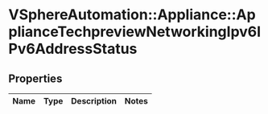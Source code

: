 # VSphereAutomation::Appliance::ApplianceTechpreviewNetworkingIpv6IPv6AddressStatus

## Properties
Name | Type | Description | Notes
------------ | ------------- | ------------- | -------------


